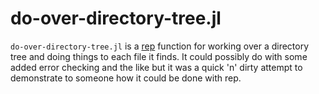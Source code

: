 # do-over-directory-tree.jl

`do-over-directory-tree.jl` is a [rep](http://librep.sourceforge.net/)
function for working over a directory tree and doing things to each file it
finds. It could possibly do with some added error checking and the like but
it was a quick 'n' dirty attempt to demonstrate to someone how it could be
done with rep.

[//]: # (README.md ends here)

